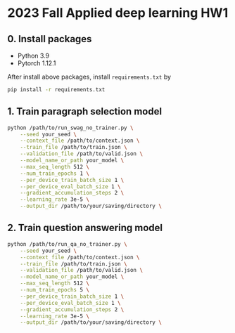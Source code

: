 # 2023 Fall Applied deep learning HW1

## 0. Install packages

- Python 3.9
- Pytorch 1.12.1

After install above packages, install `requirements.txt` by

```bash
pip install -r requirements.txt
```

## 1. Train paragraph selection model

```bash
python /path/to/run_swag_no_trainer.py \
    --seed your_seed \
    --context_file /path/to/context.json \
    --train_file /path/to/train.json \
    --validation_file /path/to/valid.json \
    --model_name_or_path your_model \
    --max_seq_length 512 \
    --num_train_epochs 1 \
    --per_device_train_batch_size 1 \
    --per_device_eval_batch_size 1 \
    --gradient_accumulation_steps 2 \
    --learning_rate 3e-5 \
    --output_dir /path/to/your/saving/directory \
```

## 2. Train question answering model

```bash
python /path/to/run_qa_no_trainer.py \
    --seed your_seed \
    --context_file /path/to/context.json \
    --train_file /path/to/train.json \
    --validation_file /path/to/valid.json \
    --model_name_or_path your_model \
    --max_seq_length 512 \
    --num_train_epochs 5 \
    --per_device_train_batch_size 1 \
    --per_device_eval_batch_size 1 \
    --gradient_accumulation_steps 2 \
    --learning_rate 3e-5 \
    --output_dir /path/to/your/saving/directory \
```